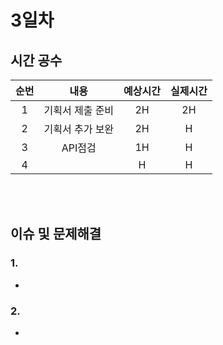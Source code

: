 # 3일차
## 시간 공수
|순번|내용|예상시간|실제시간
|:---:|:-----:|:-------:|:-------:
|1|기획서 제출 준비| 2H | 2H 
|2|기획서 추가 보완| 2H | H 
|3|API점검| 1H | H 
|4|| H | H 

</br></br>
## 이슈 및 문제해결
### 1. 
  - 
### 2. 
  - 
